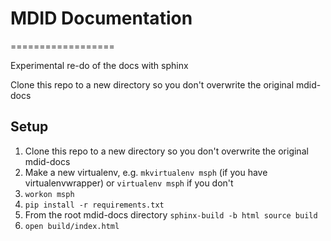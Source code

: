 # MDID Documentation
==================

Experimental re-do of the docs with sphinx

Clone this repo to a new directory so you don't overwrite the original mdid-docs


## Setup

1. Clone this repo to a new directory so you don't overwrite the original mdid-docs
2. Make a new virtualenv, e.g.  ```mkvirtualenv msph``` (if you have virtualenvwrapper) or ```virtualenv msph``` if you don't
3. ```workon msph```
4. ```pip install -r requirements.txt```
5. From the root mdid-docs directory ```sphinx-build -b html source build```
6. ```open build/index.html```



